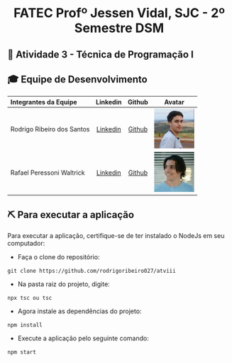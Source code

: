 <p align="center">
<h1 align="center"> FATEC Profº Jessen Vidal, SJC - 2º Semestre DSM </h1>

<h2> 📑 Atividade 3 - Técnica de Programação I </h2>


<div id='equipe'>
<h2> 🎓 Equipe de Desenvolvimento </h2>

|Integrantes da Equipe|Linkedin|Github|Avatar|
|:---------|:-------:|:------:|:------:|
|Rodrigo Ribeiro dos Santos|[Linkedin](https://www.linkedin.com/in/rodrigo-ribeiro-5008211b8/) | [Github](https://github.com/rodrigoribeiro027)|<img src = "imagens/rodrigo.jpg" width="90" height="90">|
|Rafael Peressoni Waltrick|[Linkedin](https://www.linkedin.com/in/rafael-p-waltrick-7211b4221) | [Github](https://github.com/rafawaltrick)|<img src = "imagens/rafa.jpg" width="90" height="90">|

  
<h2> ⛏️ Para executar a aplicação</h2>
  
  Para executar a aplicação, certifique-se de ter instalado o NodeJs em seu computador:
- Faça o clone do repositório:

```
git clone https://github.com/rodrigoribeiro027/atviii
```
- Na pasta raiz do projeto, digite:
```
npx tsc ou tsc
```
- Agora instale as dependências do projeto:
``` 
npm install
``` 
- Execute a aplicação pelo seguinte comando:
```
npm start
